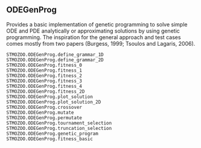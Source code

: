 ## ODEGenProg

Provides a basic implementation of genetic programming to solve simple ODE and PDE analytically or approximating solutions by using genetic programming. The inspiration for the general approach and test cases comes mostly from two papers (Burgess, 1999; Tsoulos and Lagaris, 2006).

```@docs
STMOZOO.ODEGenProg.define_grammar_1D 
STMOZOO.ODEGenProg.define_grammar_2D 
STMOZOO.ODEGenProg.fitness_0 
STMOZOO.ODEGenProg.fitness_1 
STMOZOO.ODEGenProg.fitness_2 
STMOZOO.ODEGenProg.fitness_3 
STMOZOO.ODEGenProg.fitness_4 
STMOZOO.ODEGenProg.fitness_2D 
STMOZOO.ODEGenProg.plot_solution 
STMOZOO.ODEGenProg.plot_solution_2D
STMOZOO.ODEGenProg.crossover 
STMOZOO.ODEGenProg.mutate 
STMOZOO.ODEGenProg.permutate
STMOZOO.ODEGenProg.tournament_selection
STMOZOO.ODEGenProg.truncation_selection
STMOZOO.ODEGenProg.genetic_program
STMOZOO.ODEGenProg.fitness_basic
```